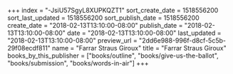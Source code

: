 +++
index = "-JsiU57SgyL8XUPKQZT1"
sort_create_date = 1518556200
sort_last_updated = 1518556200
sort_publish_date = 1518556200
create_date = "2018-02-13T13:10:00-08:00"
publish_date = "2018-02-13T13:10:00-08:00"
date = "2018-02-13T13:10:00-08:00"
last_updated = "2018-02-13T13:10:00-08:00"
preview_url = "2dd6e988-996f-d8cf-5c5b-29f08ecdf811"
name = "Farrar Straus Giroux"
title = "Farrar Straus Giroux"
books_by_this_publisher = ["books/outline", "books/give-us-the-ballot", "books/submission", "books/words-in-air"]
+++
